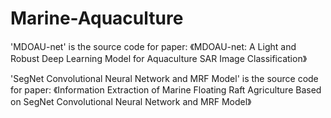 # Marine-Aquaculture
'MDOAU-net' is the source code for paper: 《MDOAU-net: A Light and Robust Deep Learning Model for Aquaculture SAR Image Classification》

'SegNet Convolutional Neural Network and MRF Model' is the source code for paper: 《Information Extraction of Marine Floating Raft Agriculture Based on SegNet 
Convolutional Neural Network and MRF Model》
